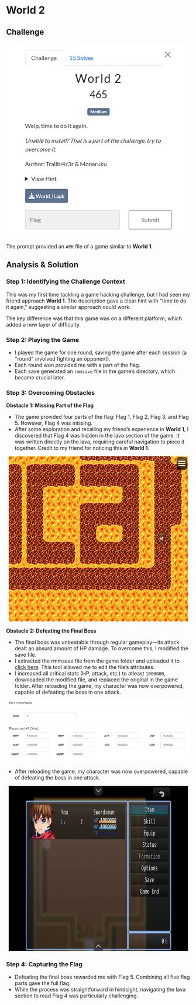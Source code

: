 # World 2

## Challenge

<p align= "center">
  <img src="https://github.com/batricha/CTF-Writeups/blob/main/WGMY2024/Game/World%202/world1.png" alt="Challenge Image">
</p>


The prompt provided an `APK` file of a game similar to **World 1**.

## Analysis & Solution

### Step 1: Identifying the Challenge Context
This was my first time tackling a game hacking challenge, but I had seen my friend approach **World 1**. The description gave a clear hint with "time to do it again," suggesting a similar approach could work.

The key difference was that this game was on a different platform, which added a new layer of difficulty.

### Step 2: Playing the Game
- I played the game for one round, saving the game after each session (a "round" involved fighting an opponent).
- Each round won provided me with a part of the flag.
- Each save generated an `rmmsave` file in the game’s directory, which became crucial later.

### Step 3: Overcoming Obstacles
**Obstacle 1: Missing Part of the Flag**
- The game provided four parts of the flag: Flag 1, Flag 2, Flag 3, and Flag 5. However, Flag 4 was missing.
- After some exploration and recalling my friend’s experience in **World 1**, I discovered that Flag 4 was hidden in the lava section of the game. It was written directly on the lava, requiring careful navigation to piece it together. Credit to my friend for noticing this in **World 1**. 

<p align= "center">
  <img src = "https://github.com/batricha/CTF-Writeups/blob/main/WGMY2024/Game/World%202/world2.png" alt="Challenge Image" width="490" height="450">
</p>

**Obstacle 2: Defeating the Final Boss**
- The final boss was unbeatable through regular gameplay—its attack dealt an absurd amount of HP damage. To overcome this, I modified the save file.
- I extracted the rmmsave file from the game folder and uploaded it to [click here](https://www.saveeditonline.com/). This tool allowed me to edit the file’s attributes.
- I increased all critical stats (HP, attack, etc.) to atleast `1000000`, downloaded the modified file, and replaced the original in the game folder. After reloading the game, my character was now overpowered, capable of defeating the boss in one attack. 

<p align= "center">
  <img src = "https://github.com/batricha/CTF-Writeups/blob/main/WGMY2024/Game/World%202/world4.png" alt="Challenge Image">
</p>

- After reloading the game, my character was now overpowered, capable of defeating the boss in one attack. 
<p align= "center">
  <img src = "https://github.com/batricha/CTF-Writeups/blob/main/WGMY2024/Game/World%202/world5.jpeg" alt="Challenge Image" width="490" height="450">
</p>

### Step 4: Capturing the Flag
- Defeating the final boss rewarded me with Flag 5. Combining all five flag parts gave the full flag.
- While the process was straightforward in hindsight, navigating the lava section to read Flag 4 was particularly challenging.





